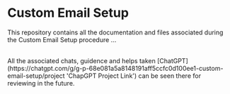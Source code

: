 # Custom Email Setup
This repository contains all the documentation and files associated during the Custom Email Setup procedure ...

<br>
All the associated chats, guidence and helps taken [ChatGPT](https://chatgpt.com/g/g-p-68e081a5a8148191aff5ccfc0d100ee1-custom-email-setup/project 'ChapGPT Project Link') can be seen there for reviewing in the future.


